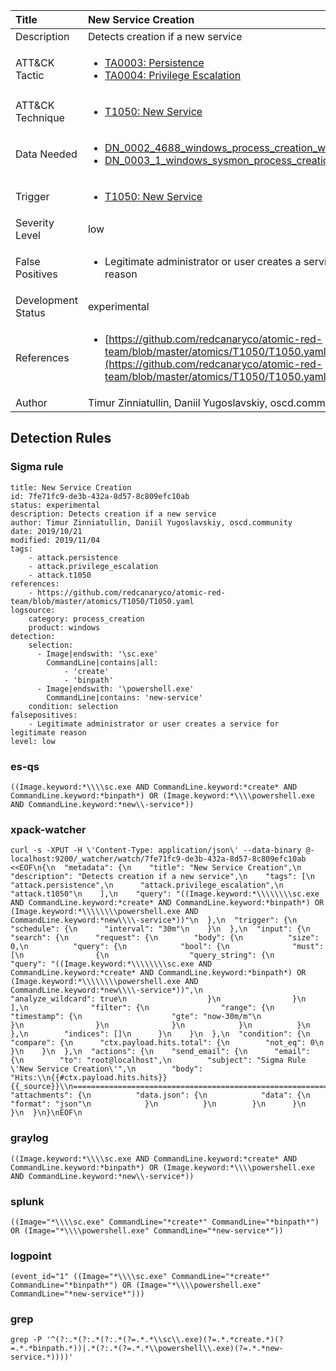 | Title                | New Service Creation                                                                                                                                                 |
|:---------------------|:------------------------------------------------------------------------------------------------------------------------------------------------------------|
| Description          | Detects creation if a new service                                                                                                                                           |
| ATT&amp;CK Tactic    |  <ul><li>[TA0003: Persistence](https://attack.mitre.org/tactics/TA0003)</li><li>[TA0004: Privilege Escalation](https://attack.mitre.org/tactics/TA0004)</li></ul>  |
| ATT&amp;CK Technique | <ul><li>[T1050: New Service](https://attack.mitre.org/techniques/T1050)</li></ul>  |
| Data Needed          | <ul><li>[DN_0002_4688_windows_process_creation_with_commandline](../Data_Needed/DN_0002_4688_windows_process_creation_with_commandline.md)</li><li>[DN_0003_1_windows_sysmon_process_creation](../Data_Needed/DN_0003_1_windows_sysmon_process_creation.md)</li></ul>  |
| Trigger              | <ul><li>[T1050: New Service](../Triggers/T1050.md)</li></ul>  |
| Severity Level       | low |
| False Positives      | <ul><li>Legitimate administrator or user creates a service for legitimate reason</li></ul>  |
| Development Status   | experimental |
| References           | <ul><li>[https://github.com/redcanaryco/atomic-red-team/blob/master/atomics/T1050/T1050.yaml](https://github.com/redcanaryco/atomic-red-team/blob/master/atomics/T1050/T1050.yaml)</li></ul>  |
| Author               | Timur Zinniatullin, Daniil Yugoslavskiy, oscd.community |


## Detection Rules

### Sigma rule

```
title: New Service Creation
id: 7fe71fc9-de3b-432a-8d57-8c809efc10ab
status: experimental
description: Detects creation if a new service
author: Timur Zinniatullin, Daniil Yugoslavskiy, oscd.community
date: 2019/10/21
modified: 2019/11/04
tags:
    - attack.persistence
    - attack.privilege_escalation
    - attack.t1050
references:
    - https://github.com/redcanaryco/atomic-red-team/blob/master/atomics/T1050/T1050.yaml
logsource:
    category: process_creation
    product: windows
detection:
    selection:
      - Image|endswith: '\sc.exe'
        CommandLine|contains|all:
            - 'create'
            - 'binpath'
      - Image|endswith: '\powershell.exe'
        CommandLine|contains: 'new-service'
    condition: selection
falsepositives:
    - Legitimate administrator or user creates a service for legitimate reason
level: low

```





### es-qs
    
```
((Image.keyword:*\\\\sc.exe AND CommandLine.keyword:*create* AND CommandLine.keyword:*binpath*) OR (Image.keyword:*\\\\powershell.exe AND CommandLine.keyword:*new\\-service*))
```


### xpack-watcher
    
```
curl -s -XPUT -H \'Content-Type: application/json\' --data-binary @- localhost:9200/_watcher/watch/7fe71fc9-de3b-432a-8d57-8c809efc10ab <<EOF\n{\n  "metadata": {\n    "title": "New Service Creation",\n    "description": "Detects creation if a new service",\n    "tags": [\n      "attack.persistence",\n      "attack.privilege_escalation",\n      "attack.t1050"\n    ],\n    "query": "((Image.keyword:*\\\\\\\\sc.exe AND CommandLine.keyword:*create* AND CommandLine.keyword:*binpath*) OR (Image.keyword:*\\\\\\\\powershell.exe AND CommandLine.keyword:*new\\\\-service*))"\n  },\n  "trigger": {\n    "schedule": {\n      "interval": "30m"\n    }\n  },\n  "input": {\n    "search": {\n      "request": {\n        "body": {\n          "size": 0,\n          "query": {\n            "bool": {\n              "must": [\n                {\n                  "query_string": {\n                    "query": "((Image.keyword:*\\\\\\\\sc.exe AND CommandLine.keyword:*create* AND CommandLine.keyword:*binpath*) OR (Image.keyword:*\\\\\\\\powershell.exe AND CommandLine.keyword:*new\\\\-service*))",\n                    "analyze_wildcard": true\n                  }\n                }\n              ],\n              "filter": {\n                "range": {\n                  "timestamp": {\n                    "gte": "now-30m/m"\n                  }\n                }\n              }\n            }\n          }\n        },\n        "indices": []\n      }\n    }\n  },\n  "condition": {\n    "compare": {\n      "ctx.payload.hits.total": {\n        "not_eq": 0\n      }\n    }\n  },\n  "actions": {\n    "send_email": {\n      "email": {\n        "to": "root@localhost",\n        "subject": "Sigma Rule \'New Service Creation\'",\n        "body": "Hits:\\n{{#ctx.payload.hits.hits}}{{_source}}\\n================================================================================\\n{{/ctx.payload.hits.hits}}",\n        "attachments": {\n          "data.json": {\n            "data": {\n              "format": "json"\n            }\n          }\n        }\n      }\n    }\n  }\n}\nEOF\n
```


### graylog
    
```
((Image.keyword:*\\\\sc.exe AND CommandLine.keyword:*create* AND CommandLine.keyword:*binpath*) OR (Image.keyword:*\\\\powershell.exe AND CommandLine.keyword:*new\\-service*))
```


### splunk
    
```
((Image="*\\\\sc.exe" CommandLine="*create*" CommandLine="*binpath*") OR (Image="*\\\\powershell.exe" CommandLine="*new-service*"))
```


### logpoint
    
```
(event_id="1" ((Image="*\\\\sc.exe" CommandLine="*create*" CommandLine="*binpath*") OR (Image="*\\\\powershell.exe" CommandLine="*new-service*")))
```


### grep
    
```
grep -P '^(?:.*(?:.*(?:.*(?=.*.*\\sc\\.exe)(?=.*.*create.*)(?=.*.*binpath.*))|.*(?:.*(?=.*.*\\powershell\\.exe)(?=.*.*new-service.*))))'
```



